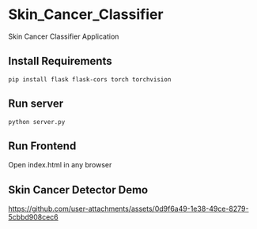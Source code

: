 # Skin_Cancer_Classifier

Skin Cancer Classifier Application

## Install Requirements

```
pip install flask flask-cors torch torchvision

```

## Run server

```
python server.py

```

## Run Frontend

Open index.html in any browser

## Skin Cancer Detector Demo
https://github.com/user-attachments/assets/0d9f6a49-1e38-49ce-8279-5cbbd908cec6

